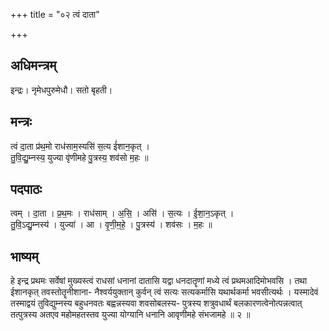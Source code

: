 +++
title = "०२ त्वं दाता"

+++
## अधिमन्त्रम्
इन्द्रः। नृमेधपुरुमेधौ। सतो बृहती।

## मन्त्रः
त्वं दा॒ता प्र॑थ॒मो राध॑साम॒स्यसि॑ स॒त्य ई॑शान॒कृत् ।  
तु॒वि॒द्यु॒म्नस्य॒ युज्या वृ॑णीमहे पु॒त्रस्य॒ शव॑सो म॒हः ॥

## पदपाठः
त्वम् । दा॒ता । प्र॒थ॒मः । राध॑साम् । अ॒सि॒ । असि॑ । स॒त्यः । ई॒शा॒न॒ऽकृत् ।  
तु॒वि॒ऽद्यु॒म्नस्य॑ । युज्या॑ । आ । वृ॒णी॒म॒हे॒ । पु॒त्रस्य॑ । शव॑सः । म॒हः ॥

## भाष्यम्
हे इन्द्र प्रथमः सर्वेषां मुख्यस्त्वं राधसां धनानां दातासि यद्वा धनदातॄणां मध्ये त्वं प्रथमआदिमोभवसि । तथा ईशानकृत् तवस्तोतॄनीशाना- नैश्वर्ययुक्तान् कुर्वन् त्वं सत्यः सत्यकर्मासि यथार्थकर्मा भवसीत्यर्थः । यस्मादेवं तस्माद्वयं तुविद्युम्नस्य बहुधनवतः बह्वन्नस्यवा शवसोबलस्य- पुत्रस्य शत्रुवधार्थं बलकारणत्वेनोत्पन्नत्वात् तत्पुत्रस्य अतएव महोमहतस्तव युज्या योग्यानि धनानि आवृणीमहे संभजामहे ॥ २ ॥